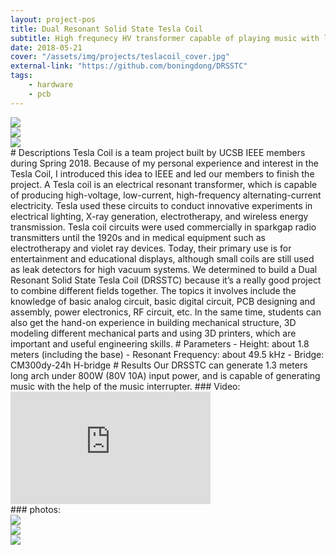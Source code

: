 ```yaml
---
layout: project-pos
title: Dual Resonant Solid State Tesla Coil
subtitle: High frequnecy HV transformer capable of playing music with lightning.
date: 2018-05-21
cover: "/assets/img/projects/teslacoil_cover.jpg"
external-link: "https://github.com/boningdong/DRSSTC"
tags:
    - hardware
    - pcb
---
```

<div class="row d-flex">
    <div class="col-lg-4">
        <img class="project-photo mx-auto my-2 my-md-4" src="{{ site.baseurl }}/assets/img/projects/teslacoil_2.jpg">
    </div>
    <div class="col-lg-4">
        <img class="project-photo mx-auto my-2 my-md-4" src="{{ site.baseurl }}/assets/img/projects/teslacoil_3.jpg">
    </div>
    <div class="col-lg-4">
        <img class="project-photo mx-auto my-2 my-md-4" src="{{ site.baseurl }}/assets/img/projects/teslacoil_4.jpg">
    </div>
</div>
# Descriptions
Tesla Coil is a team project built by UCSB IEEE members during Spring 2018. Because of my personal experience and interest in the Tesla Coil, I introduced this idea to IEEE and led our members to finish the project.
A Tesla coil is an electrical resonant transformer, which is capable of producing high-voltage, low-current, high-frequency alternating-current electricity. Tesla used these circuits to conduct innovative experiments in electrical lighting, X-ray generation, electrotherapy, and wireless energy transmission. Tesla coil circuits were used commercially in sparkgap radio transmitters until the 1920s and in medical equipment such as electrotherapy and violet ray devices. Today, their primary use is for entertainment and educational displays, although small coils are still used as leak detectors for high vacuum systems.
We determined to build a Dual Resonant Solid State Tesla Coil (DRSSTC) because it’s a really good project to combine different fields together. The topics it involves include the knowledge of basic analog circuit, basic digital circuit, PCB designing and assembly, power electronics, RF circuit, etc. In the same time, students can also get the hand-on experience in building mechanical structure, 3D modeling different mechanical parts and using 3D printers, which are important and useful engineering skills.
# Parameters
- Height: about 1.8 meters (including the base)
- Resonant Frequency: about 49.5 kHz
- Bridge: CM300dy-24h H-bridge
# Results
Our DRSSTC can generate 1.3 meters long arch under 800W (80V 10A) input power, and is capable of generating music with the help of the music interrupter.
### Video:
<div class="row justify-content-center d-flex">
    <div class="col-md-9" >
        <div class="video-container">
            <iframe class="video" width="320" height="180" src="https://www.youtube.com/embed/fd-R-8HahTA" frameborder="0" allow="accelerometer; autoplay; encrypted-media; gyroscope; picture-in-picture" allowfullscreen></iframe>
        </div>
    </div>
</div>
### photos:
<div class="row justify-content-center d-flex">
    <div class="col-md-9">
        <img class="project-photo mx-auto my-2 my-md-4" src="{{ site.baseurl }}/assets/img/projects/teslacoil_6.jpg">
    </div>
</div>
<div class="row justify-content-center d-flex">
    <div class="col-md-9">
        <img class="project-photo mx-auto my-2 my-md-4" src="{{ site.baseurl }}/assets/img/projects/teslacoil_1.jpg">
    </div>
</div>
<div class="row justify-content-center d-flex">
    <div class="col-md-9">
        <img class="project-photo mx-auto my-2 my-md-4" src="{{ site.baseurl }}/assets/img/projects/teslacoil_5.jpg">
    </div>
</div>
